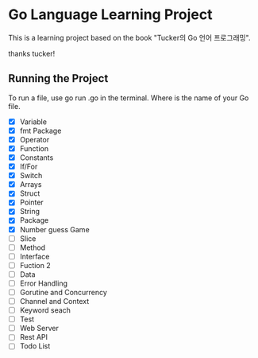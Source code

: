 # Go Language Learning Project

This is a learning project based on the book "Tucker의 Go 언어 프로그래밍".

thanks tucker!

## Running the Project
To run a file, use go run <file>.go in the terminal.
Where <file> is the name of your Go file.

- [X] Variable
- [X] fmt Package
- [X] Operator
- [X] Function
- [X] Constants
- [X] If/For
- [X] Switch
- [X] Arrays
- [X] Struct
- [X] Pointer
- [X] String
- [X] Package
- [X] Number guess Game
- [ ] Slice
- [ ] Method
- [ ] Interface
- [ ] Fuction 2
- [ ] Data
- [ ] Error Handling
- [ ] Gorutine and Concurrency
- [ ] Channel and Context
- [ ] Keyword seach
- [ ] Test
- [ ] Web Server
- [ ] Rest API
- [ ] Todo List

